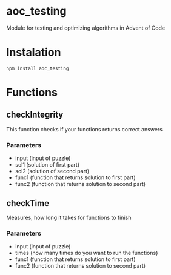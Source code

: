 # aoc_testing
Module for testing and optimizing algorithms in Advent of Code

# Instalation

    npm install aoc_testing
    
# Functions
## checkIntegrity
This function checks if your functions returns correct answers
### Parameters
- input (input of puzzle)
- sol1 (solution of first part)
- sol2 (solution of second part)
- func1 (function that returns solution to first part)
- func2 (function that returns solution to second part)

## checkTime
Measures, how long it takes for functions to finish
### Parameters
- input (input of puzzle)
- times (how many times do you want to run the functions)
- func1 (function that returns solution to first part)
- func2 (function that returns solution to second part)
